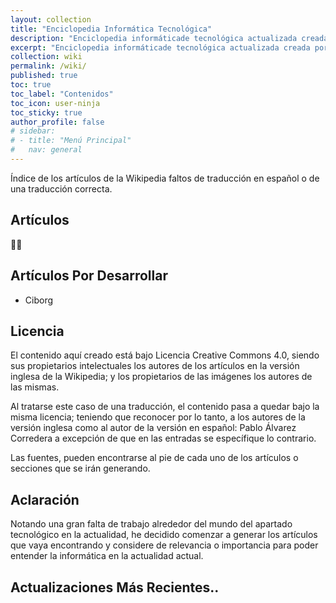 ```yaml
---
layout: collection
title: "Enciclopedia Informática Tecnológica"
description: "Enciclopedia informáticade tecnológica actualizada creada por Ciberninjas"
excerpt: "Enciclopedia informáticade tecnológica actualizada creada por Ciberninjas"
collection: wiki
permalink: /wiki/
published: true
toc: true
toc_label: "Contenidos"
toc_icon: user-ninja
toc_sticky: true
author_profile: false
# sidebar:
# - title: "Menú Principal"
#   nav: general
---
```


Índice de los artículos de la Wikipedia faltos de traducción en español o de una traducción correcta.

## Artículos
👷‍♂️
<!-- [Ciborg](/wiki/ciborg) -->

## Artículos Por Desarrollar
- Ciborg
<!-- - [Ciborg](/wiki/ciborg) -->

## Licencia

El contenido aquí creado está bajo Licencia Creative Commons 4.0, siendo sus propietarios intelectuales los autores de los artículos en la versión inglesa de la Wikipedia; y los propietarios de las imágenes los autores de las mismas.

Al tratarse este caso de una traducción, el contenido pasa a quedar bajo la misma licencia; teniendo que reconocer por lo tanto, a los autores de la versión inglesa como al autor de la versión en español: Pablo Álvarez Corredera a excepción de que en las entradas se específique lo contrario.

Las fuentes, pueden encontrarse al pie de cada uno de los artículos o secciones que se irán generando.

## Aclaración

Notando una gran falta de trabajo alrededor del mundo del apartado tecnológico en la actualidad, he decidido comenzar a generar los artículos que vaya encontrando y considere de relevancia o importancia para poder entender la informática en la actualidad actual.

## Actualizaciones Más Recientes..
